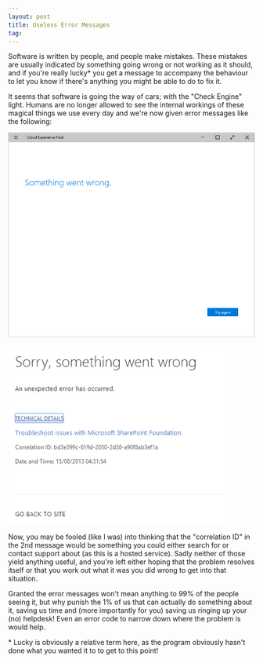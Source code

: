 ```yaml
---
layout: post
title: Useless Error Messages
tag: 
---
```



Software is written by people, and people make mistakes. These mistakes are usually indicated by something going wrong or not working as it should, and if you're really lucky\* you get a message to accompany the behaviour to let you know if there's anything you might be able to do to fix it.

It seems that software is going the way of cars; with the "Check Engine" light. Humans are no longer allowed to see the internal workings of these magical things we use every day and we're now given error messages like the following:

![Useless Error Message 1](/assets/UselessErrors.png)

![Useless Error Message 2](/assets/wrong.png)  

Now, you may be fooled (like I was) into thinking that the "correlation ID" in the 2nd message would be something you could either search for or contact support about (as this is a hosted service). Sadly neither of those yield anything useful, and you're left either hoping that the problem resolves itself or that you work out what it was you did wrong to get into that situation.

Granted the error messages won't mean anything to 99% of the people seeing it, but why punish the 1% of us that can actually do something about it, saving us time and (more importantly for you) saving us ringing up your (no) helpdesk! Even an error code to narrow down where the problem is would help.

\* Lucky is obviously a relative term here, as the program obviously hasn't done what you wanted it to to get to this point!